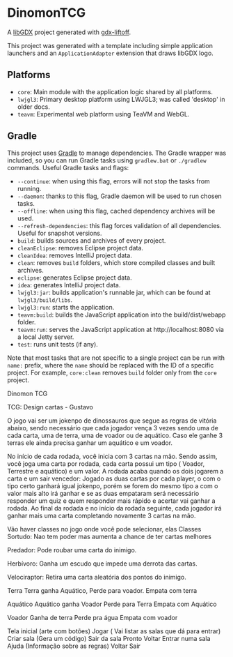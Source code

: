 # DinomonTCG

A [libGDX](https://libgdx.com/) project generated with [gdx-liftoff](https://github.com/libgdx/gdx-liftoff).

This project was generated with a template including simple application launchers and an `ApplicationAdapter` extension that draws libGDX logo.

## Platforms

- `core`: Main module with the application logic shared by all platforms.
- `lwjgl3`: Primary desktop platform using LWJGL3; was called 'desktop' in older docs.
- `teavm`: Experimental web platform using TeaVM and WebGL.

## Gradle

This project uses [Gradle](https://gradle.org/) to manage dependencies.
The Gradle wrapper was included, so you can run Gradle tasks using `gradlew.bat` or `./gradlew` commands.
Useful Gradle tasks and flags:

- `--continue`: when using this flag, errors will not stop the tasks from running.
- `--daemon`: thanks to this flag, Gradle daemon will be used to run chosen tasks.
- `--offline`: when using this flag, cached dependency archives will be used.
- `--refresh-dependencies`: this flag forces validation of all dependencies. Useful for snapshot versions.
- `build`: builds sources and archives of every project.
- `cleanEclipse`: removes Eclipse project data.
- `cleanIdea`: removes IntelliJ project data.
- `clean`: removes `build` folders, which store compiled classes and built archives.
- `eclipse`: generates Eclipse project data.
- `idea`: generates IntelliJ project data.
- `lwjgl3:jar`: builds application's runnable jar, which can be found at `lwjgl3/build/libs`.
- `lwjgl3:run`: starts the application.
- `teavm:build`: builds the JavaScript application into the build/dist/webapp folder.
- `teavm:run`: serves the JavaScript application at http://localhost:8080 via a local Jetty server.
- `test`: runs unit tests (if any).

Note that most tasks that are not specific to a single project can be run with `name:` prefix, where the `name` should be replaced with the ID of a specific project.
For example, `core:clean` removes `build` folder only from the `core` project.

Dinomon TCG

TCG:
Design cartas - Gustavo

O jogo vai ser um jokenpo de dinossauros que segue as regras de vitória abaixo, sendo necessário que cada jogador vença 3 vezes sendo uma de cada carta, uma de terra, uma de voador ou de aquático. Caso ele ganhe 3 terras ele ainda precisa ganhar um aquático e um voador.

No início de cada rodada, você inicia com 3 cartas na mão. Sendo assim, você joga uma carta por rodada, cada carta possui um tipo ( Voador, Terrestre e aquático) e um valor. A rodada acaba quando os dois jogarem a carta e um sair vencedor: Jogado as duas cartas por cada player, o com o tipo certo ganhará igual jokenpo, porém se forem do mesmo tipo a com o valor mais alto irá ganhar e se as duas empataram será necessário responder um quiz e quem responder mais rápido e acertar vai ganhar a rodada.
Ao final da rodada e no início da rodada seguinte, cada jogador irá ganhar mais uma carta completando novamente 3 cartas na mão.

Vão haver classes no jogo onde você pode selecionar, elas
Classes
Sortudo:
Nao tem poder mas aumenta a chance de ter cartas melhores

Predador:
Pode roubar uma carta do inimigo.

Herbívoro:
Ganha um escudo que impede uma derrota das cartas.

Velociraptor:
Retira uma carta aleatória dos pontos do inimigo.

Terra
Terra ganha Aquático,
Perde para voador.
Empata com terra


Aquático
Aquático ganha Voador
Perde para Terra
Empata com
Aquático

Voador
Ganha de terra
Perde pra água
Empata com voador

Tela inicial (arte com botões)
Jogar ( Vai listar as salas que dá para entrar)
Criar sala (Gera um código)
Sair da sala
Pronto
Voltar
Entrar numa sala
Ajuda (Informação sobre as regras)
Voltar
Sair

